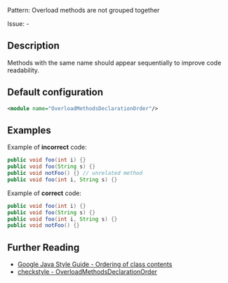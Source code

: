 Pattern: Overload methods are not grouped together

Issue: -

## Description

Methods with the same name should appear sequentially to improve code readability.

## Default configuration

```xml
<module name="OverloadMethodsDeclarationOrder"/>
```

## Examples

Example of **incorrect** code:

```java
public void foo(int i) {}
public void foo(String s) {}
public void notFoo() {} // unrelated method
public void foo(int i, String s) {}
```
        
Example of **correct** code:


```java
public void foo(int i) {}
public void foo(String s) {}
public void foo(int i, String s) {}
public void notFoo() {}
```


## Further Reading

* [Google Java Style Guide - Ordering of class contents](https://google.github.io/styleguide/javaguide.html#s3.4.2-ordering-class-contents)
* [checkstyle - OverloadMethodsDeclarationOrder](http://checkstyle.sourceforge.net/config_coding.html#OverloadMethodsDeclarationOrder)

